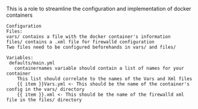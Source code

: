  This is a role to streamline the configuration and implementation of docker containers
 
    Configuration
    Files:
    vars/ contains a file with the docker container's information
    files/ contains a .xml file for firewalld configuration
    Two files need to be configured beforehands in vars/ and files/
    
    Variables: 
     defaults/main.yml
       containernames variable should contain a list of names for your container
        This list should correlate to the names of the Vars and Xml files
        {{ item }}Vars.yml <- This should be the name of the container's config in the vars/ directory
        {{ item }}.xml <- This should be the name of the firewalld xml file in the files/ directory
